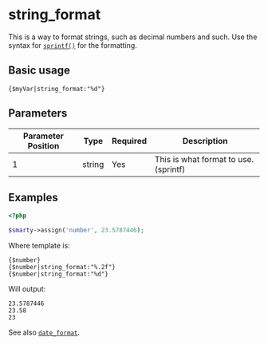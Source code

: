 # string_format

This is a way to format strings, such as decimal numbers and such. Use
the syntax for [`sprintf()`](https://www.php.net/sprintf) for the
formatting.

## Basic usage

```smarty
{$myVar|string_format:"%d"}
```

## Parameters

| Parameter Position | Type   | Required | Description                           |
|--------------------|--------|----------|---------------------------------------|
| 1                  | string | Yes      | This is what format to use. (sprintf) |

## Examples

```php
<?php

$smarty->assign('number', 23.5787446);

```

Where template is:

```smarty
{$number}
{$number|string_format:"%.2f"}
{$number|string_format:"%d"}
```

Will output:

```
23.5787446
23.58
23
```

See also [`date_format`](language-modifier-date-format.md).
